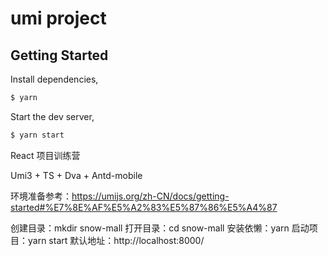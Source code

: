 # umi project

## Getting Started

Install dependencies,

```bash
$ yarn
```

Start the dev server,

```bash
$ yarn start
```


React 项目训练营

Umi3 + TS + Dva + Antd-mobile




环境准备参考：https://umijs.org/zh-CN/docs/getting-started#%E7%8E%AF%E5%A2%83%E5%87%86%E5%A4%87


创建目录：mkdir snow-mall
打开目录：cd snow-mall
安装依懒：yarn
启动项目：yarn start
默认地址：http://localhost:8000/